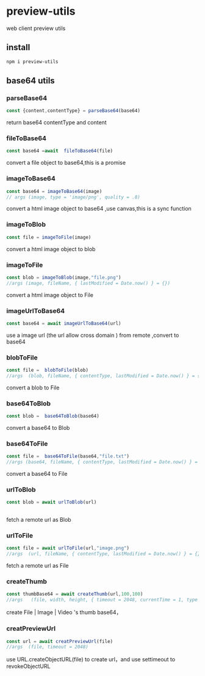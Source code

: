 # preview-utils
web client preview utils
## install 
```bash
npm i preview-utils
```
## base64 utils

### parseBase64
```javascript
const {content,contentType} = parseBase64(base64)
```
return base64 contentType and content

### fileToBase64
```javascript
const base64 =await  fileToBase64(file)
```
convert a file object to base64,this is a promise

### imageToBase64
```javascript
const base64 = imageToBase64(image)
// args (image, type = 'image/png', quality = .8)
```
convert a html image  object to base64 ,use canvas,this is a sync function


### imageToBlob
```javascript
const file = imageToFile(image)
```
convert a html image object to blob 


### imageToFile
```javascript
const blob = imageToBlob(image,"file.png")
//args (image, fileName, { lastModified = Date.now() } = {})
```
convert a html image  object to File 

### imageUrlToBase64
```javascript
const base64 = await imageUrlToBase64(url)
```
use a image  url (the url allow cross domain ) from remote ,convert  to base64

### blobToFile
```javascript
const file =  blobToFile(blob)
//args  (blob, fileName, { contentType, lastModified = Date.now() } = {}) 
```
convert a blob to File

### base64ToBlob
```javascript
const blob =  base64ToBlob(base64)
```
convert a base64 to Blob


### base64ToFile
```javascript
const file =  base64ToFile(base64,"file.txt")
//args (base64, fileName, { contentType, lastModified = Date.now() } = {}) 
```
convert a base64 to File


### urlToBlob
```javascript
const blob = await urlToBlob(url)
 
```
fetch a remote url as Blob

### urlToFile
```javascript
const file = await urlToFile(url,"image.png")
//args  (url, fileName, { contentType, lastModified = Date.now() } = {})
```
fetch a remote url as File


### createThumb
```javascript
const thumbBase64 = await createThumb(url,100,100)
//args   (file, width, height, { timeout = 2048, currentTime = 1, type = "image/png", quality = .8 } = {})
```
create File | Image | Video 's  thumb base64，

### creatPreviewUrl
```javascript
const url = await creatPreviewUrl(file)
//args  (file, timeout = 2048) 
```
use URL.createObjectURL(file) to create url，and use settimeout to revokeObjectURL


